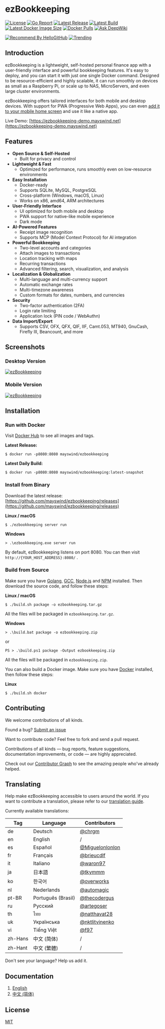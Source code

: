 # ezBookkeeping
[![License](https://img.shields.io/badge/license-MIT-green.svg)](https://github.com/mayswind/ezbookkeeping/blob/master/LICENSE)
[![Go Report](https://goreportcard.com/badge/github.com/mayswind/ezbookkeeping)](https://goreportcard.com/report/github.com/mayswind/ezbookkeeping)
[![Latest Release](https://img.shields.io/github/release/mayswind/ezbookkeeping.svg?style=flat)](https://github.com/mayswind/ezbookkeeping/releases)
[![Latest Build](https://img.shields.io/github/actions/workflow/status/mayswind/ezbookkeeping/build-snapshot.yml?branch=main)](https://github.com/mayswind/ezbookkeeping/actions)
[![Latest Docker Image Size](https://img.shields.io/docker/image-size/mayswind/ezbookkeeping.svg?style=flat)](https://hub.docker.com/r/mayswind/ezbookkeeping)
[![Docker Pulls](https://img.shields.io/docker/pulls/mayswind/ezbookkeeping)](https://hub.docker.com/r/mayswind/ezbookkeeping)
[![Ask DeepWiki](https://deepwiki.com/badge.svg)](https://deepwiki.com/mayswind/ezbookkeeping)

[![Recommend By HelloGitHub](https://api.hellogithub.com/v1/widgets/recommend.svg?rid=ded5af09da574ec1811ddb154f1b2093&claim_uid=LT7EZxeBukCnh0K)](https://hellogithub.com/en/repository/mayswind/ezbookkeeping)
[![Trending](https://trendshift.io/api/badge/repositories/12917)](https://trendshift.io/repositories/12917)

## Introduction
ezBookkeeping is a lightweight, self-hosted personal finance app with a user-friendly interface and powerful bookkeeping features. It's easy to deploy, and you can start it with just one single Docker command. Designed to be resource-efficient and highly scalable, it can run smoothly on devices as small as a Raspberry Pi, or scale up to NAS, MicroServers, and even large cluster environments.

ezBookkeeping offers tailored interfaces for both mobile and desktop devices. With support for PWA (Progressive Web Apps), you can even [add it to your mobile home screen](https://raw.githubusercontent.com/wiki/mayswind/ezbookkeeping/img/mobile/add_to_home_screen.gif) and use it like a native app.

Live Demo: [https://ezbookkeeping-demo.mayswind.net](https://ezbookkeeping-demo.mayswind.net)

## Features
- **Open Source & Self-Hosted**
    - Built for privacy and control
- **Lightweight & Fast**
    - Optimized for performance, runs smoothly even on low-resource environments
- **Easy Installation**
    - Docker-ready
    - Supports SQLite, MySQL, PostgreSQL
    - Cross-platform (Windows, macOS, Linux)
    - Works on x86, amd64, ARM architectures
- **User-Friendly Interface**
    - UI optimized for both mobile and desktop
    - PWA support for native-like mobile experience
    - Dark mode
- **AI-Powered Features**
    - Receipt image recognition
    - Supports MCP (Model Context Protocol) for AI integration
- **Powerful Bookkeeping**
    - Two-level accounts and categories
    - Attach images to transactions
    - Location tracking with maps
    - Recurring transactions
    - Advanced filtering, search, visualization, and analysis
- **Localization & Globalization**
    - Multi-language and multi-currency support
    - Automatic exchange rates
    - Multi-timezone awareness
    - Custom formats for dates, numbers, and currencies
- **Security**
    - Two-factor authentication (2FA)
    - Login rate limiting
    - Application lock (PIN code / WebAuthn)
- **Data Import/Export**
    - Supports CSV, OFX, QFX, QIF, IIF, Camt.053, MT940, GnuCash, Firefly III, Beancount, and more

## Screenshots
### Desktop Version
[![ezBookkeeping](https://raw.githubusercontent.com/wiki/mayswind/ezbookkeeping/img/desktop/en.png)](https://raw.githubusercontent.com/wiki/mayswind/ezbookkeeping/img/desktop/en.png)

### Mobile Version
[![ezBookkeeping](https://raw.githubusercontent.com/wiki/mayswind/ezbookkeeping/img/mobile/en.png)](https://raw.githubusercontent.com/wiki/mayswind/ezbookkeeping/img/mobile/en.png)

## Installation
### Run with Docker
Visit [Docker Hub](https://hub.docker.com/r/mayswind/ezbookkeeping) to see all images and tags.

**Latest Release:**

    $ docker run -p8080:8080 mayswind/ezbookkeeping

**Latest Daily Build:**

    $ docker run -p8080:8080 mayswind/ezbookkeeping:latest-snapshot

### Install from Binary
Download the latest release: [https://github.com/mayswind/ezbookkeeping/releases](https://github.com/mayswind/ezbookkeeping/releases)

**Linux / macOS**

    $ ./ezbookkeeping server run

**Windows**

    > .\ezbookkeeping.exe server run

By default, ezBookkeeping listens on port 8080. You can then visit `http://{YOUR_HOST_ADDRESS}:8080/` .

### Build from Source
Make sure you have [Golang](https://golang.org/), [GCC](http://gcc.gnu.org/), [Node.js](https://nodejs.org/) and [NPM](https://www.npmjs.com/) installed. Then download the source code, and follow these steps:

**Linux / macOS**

    $ ./build.sh package -o ezbookkeeping.tar.gz

All the files will be packaged in `ezbookkeeping.tar.gz`.

**Windows**

    > .\build.bat package -o ezbookkeeping.zip

or

    PS > .\build.ps1 package -Output ezbookkeeping.zip

All the files will be packaged in `ezbookkeeping.zip`.

You can also build a Docker image. Make sure you have [Docker](https://www.docker.com/) installed, then follow these steps:

**Linux**

    $ ./build.sh docker

## Contributing
We welcome contributions of all kinds.

Found a bug? [Submit an issue](https://github.com/mayswind/ezbookkeeping/issues)

Want to contribute code? Feel free to fork and send a pull request.

Contributions of all kinds — bug reports, feature suggestions, documentation improvements, or code — are highly appreciated.

Check out our [Contributor Graph](https://github.com/mayswind/ezbookkeeping/graphs/contributors) to see the amazing people who've already helped.

## Translating
Help make ezBookkeeping accessible to users around the world. If you want to contribute a translation, please refer to our [translation guide](https://ezbookkeeping.mayswind.net/translating).

Currently available translations:

| Tag | Language | Contributors |
| --- | --- | --- |
| de | Deutsch | [@chrgm](https://github.com/chrgm) |
| en | English | / |
| es | Español | [@Miguelonlonlon](https://github.com/Miguelonlonlon) |
| fr | Français | [@brieucdlf](https://github.com/brieucdlf) |
| it | Italiano | [@waron97](https://github.com/waron97) |
| ja | 日本語 | [@tkymmm](https://github.com/tkymmm) |
| ko | 한국어 | [@overworks](https://github.com/overworks) |
| nl | Nederlands | [@automagic](https://github.com/automagics) |
| pt-BR | Português (Brasil) | [@thecodergus](https://github.com/thecodergus) |
| ru | Русский | [@artegoser](https://github.com/artegoser) |
| th | ไทย | [@natthavat28](https://github.com/natthavat28) |
| uk | Українська | [@nktlitvinenko](https://github.com/nktlitvinenko) |
| vi | Tiếng Việt | [@f97](https://github.com/f97) |
| zh-Hans | 中文 (简体) | / |
| zh-Hant | 中文 (繁體) | / |

Don't see your language? Help us add it.

## Documentation
1. [English](http://ezbookkeeping.mayswind.net)
1. [中文 (简体)](http://ezbookkeeping.mayswind.net/zh_Hans)

## License
[MIT](https://github.com/mayswind/ezbookkeeping/blob/master/LICENSE)
